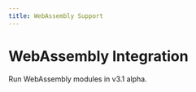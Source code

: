 ```yaml
---
title: WebAssembly Support
---
```


# WebAssembly Integration

Run WebAssembly modules in v3.1 alpha.